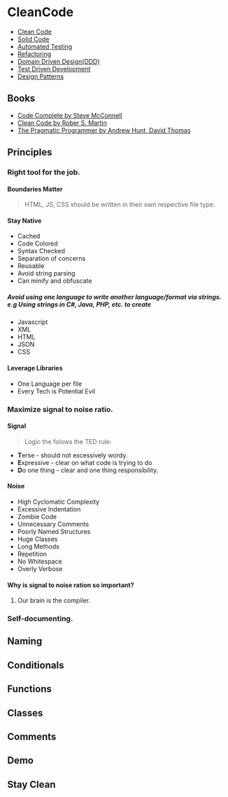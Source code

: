 # CleanCode
- [Clean Code](https://app.pluralsight.com/library/courses/writing-clean-code-humans/table-of-contents)
- [Solid Code](https://www.pluralsight.com/courses/principles-oo-design)
- [Automated Testing](https://app.pluralsight.com/library/courses/automated-testing-fraidy-cats/table-of-contents)
- [Refactoring](https://www.pluralsight.com/courses/refactoring-fundamentals)
- [Domain Driven Design(DDD)](https://www.pluralsight.com/courses/patterns-library)
- [Test Driven Development](https://www.pluralsight.com/courses/outside-in-tdd)
- [Design Patterns](https://app.pluralsight.com/library/courses/patterns-library/)

## Books
- [Code Complete by Steve McConnell](https://www.stevemcconnell.com)
- [Clean Code by Rober S. Martin](https://www.objectmentor.com)
- [The Pragmatic Programmer by Andrew Hunt, David Thomas](https://www.pragprog.com)

## Principles

### Right tool for the job.

#### Boundaries Matter
> HTML, JS, CSS should be written in their own respective file type.

#### Stay Native
- Cached
- Code Colored
- Syntax Checked
- Separation of concerns
- Reusable
- Avoid string parsing
- Can minify and obfuscate

##### Avoid using one language to write another language/format via strings. e.g Using strings in C#, Java, PHP, etc. to create
- Javascript
- XML
- HTML
- JSON
- CSS

#### Leverage Libraries
- One Language per file
- Every Tech is Potential Evil

### Maximize signal to noise ratio.

#### Signal
> Logic the folows the TED rule:
- **T**erse - should not excessively wordy.
- **E**xpressive - clear on what code is trying to do
- **D**o one thing - clear and one thing responsibility.

#### Noise
- High Cyclomatic Complexity
- Excessive Indentation
- Zombie Code
- Unnecessary Comments
- Poorly Named Structures
- Huge Classes
- Long Methods
- Repetition
- No Whitespace
- Overly Verbose

#### Why is signal to noise ration so important?
1. Our brain is the compiler.

### Self-documenting.

## Naming
## Conditionals
## Functions
## Classes
## Comments
## Demo
## Stay Clean

